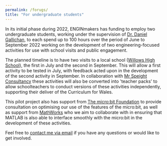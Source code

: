 ```yaml
---
permalink: /forugs/
title: "For undergraduate students"
---
```


In its initial phase during 2022, ENGINmakers has funding to employ two undergraduate students, working under the supervision of [Dr. Daniel Gallichan](https://www.cardiff.ac.uk/people/view/507850-gallichan-daniel), to each spend up to 100 hours over the period of June to September 2022 working on the development of two engineering-focused activities for use with school visits and public engagement. 

The planned timeline is to have two visits to a local school ([Willows High School](https://www.willowshigh.co.uk/)), the first in July and the second in September. This will allow a first activity to be tested in July, with feedback acted upon in the development of the second activity in September. In collaboration with [Mr Speight Consultancy](https://www.mrspeightconsultancy.com/) these activities will also be converted into 'teacher packs' to allow schoolteachers to conduct versions of these activities independently, supporting their deliver of the Curriculum for Wales.

This pilot project also has support from [The micro:bit Foundation](https://microbit.org/about/) to provide consultation on optimising our use of the features of the micro:bit, as well as support from [MathWorks](https://uk.mathworks.com/) who we aim to collaborate with in ensuring that MATLAB is also able to interface smoothly with the micro:bit in the development of these activities.

Feel free to [contact me via email](mailto:gallichand@cardiff.ac.uk) if you have any questions or would like to get involved.
